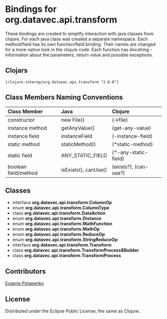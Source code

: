 # Bindings for org.datavec.api.transform

These bindings are created to simplify interaction with java classes from clojure.
For each java class was created a separate namespace.
Each method/field has its own function/field binding.
Their names are changed for a more native look in the clojure code. Each function has docstring - information about the parameters, return value and possible exceptions.

## Clojars

```
[clojure-interop/org.datavec.api.transform "1.0.0"]
```

## Class Members Naming Conventions

| Class Member | Java | Clojure |
|:--|:--|:--|
| constructor | new File() | (->file) |
| instance method | getAnyValue() | (get-any-value) |
| instance field | instanceField | (-instance-field) |
| static method | staticMethod() | (*static-method) |
| static field | ANY_STATIC_FIELD | (*-any-static-field) |
| boolean field/method | isExists(), canUse() | (exists?), (can-use?) |

## Classes

- interface **org.datavec.api.transform.ColumnOp**
- enum **org.datavec.api.transform.ColumnType**
- class **org.datavec.api.transform.DataAction**
- enum **org.datavec.api.transform.Distance**
- enum **org.datavec.api.transform.MathFunction**
- enum **org.datavec.api.transform.MathOp**
- enum **org.datavec.api.transform.ReduceOp**
- enum **org.datavec.api.transform.StringReduceOp**
- interface **org.datavec.api.transform.Transform**
- class **org.datavec.api.transform.TransformProcess$Builder**
- class **org.datavec.api.transform.TransformProcess**

## Contributors

[Eugene Potapenko](https://github.com/potapenko/)

## License

Distributed under the Eclipse Public License, the same as Clojure.
